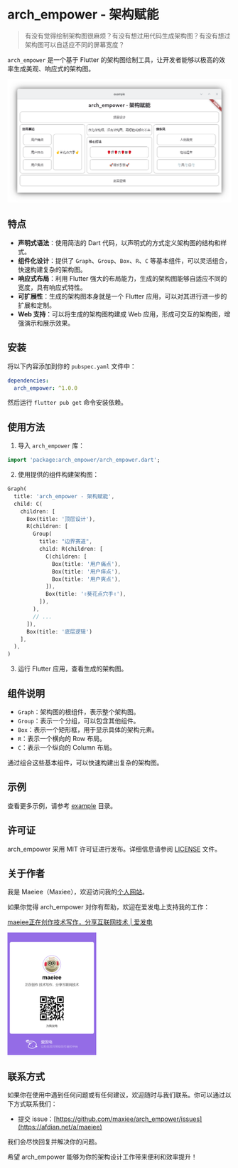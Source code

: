 # arch_empower - 架构赋能

> 有没有觉得绘制架构图很麻烦？有没有想过用代码生成架构图？有没有想过架构图可以自适应不同的屏幕宽度？

`arch_empower` 是一个基于 Flutter 的架构图绘制工具，让开发者能够以极高的效率生成美观、响应式的架构图。

![](doc/images/demo.png)

## 特点

- **声明式语法**：使用简洁的 Dart 代码，以声明式的方式定义架构图的结构和样式。
- **组件化设计**：提供了 `Graph`、`Group`、`Box`、`R`、`C` 等基本组件，可以灵活组合，快速构建复杂的架构图。
- **响应式布局**：利用 Flutter 强大的布局能力，生成的架构图能够自适应不同的宽度，具有响应式特性。
- **可扩展性**：生成的架构图本身就是一个 Flutter 应用，可以对其进行进一步的扩展和定制。
- **Web 支持**：可以将生成的架构图构建成 Web 应用，形成可交互的架构图，增强演示和展示效果。

## 安装

将以下内容添加到你的 `pubspec.yaml` 文件中：

```yaml
dependencies:
  arch_empower: ^1.0.0
```

然后运行 `flutter pub get` 命令安装依赖。

## 使用方法

1. 导入 `arch_empower` 库：

```dart
import 'package:arch_empower/arch_empower.dart';
```

2. 使用提供的组件构建架构图：

```dart
Graph(
  title: 'arch_empower - 架构赋能',
  child: C(
    children: [
      Box(title: '顶层设计'),
      R(children: [
        Group(
          title: "边界赛道",
          child: R(children: [
            C(children: [
              Box(title: '用户痛点'),
              Box(title: '用户痒点'),
              Box(title: '用户爽点'),
            ]),
            Box(title: '✌️葵花点穴手✌️'),
          ]),
        ),
        // ...
      ]),
      Box(title: '底层逻辑')
    ],
  ),
)
```

3. 运行 Flutter 应用，查看生成的架构图。

## 组件说明

- `Graph`：架构图的根组件，表示整个架构图。
- `Group`：表示一个分组，可以包含其他组件。
- `Box`：表示一个矩形框，用于显示具体的架构元素。
- `R`：表示一个横向的 Row 布局。
- `C`：表示一个纵向的 Column 布局。

通过组合这些基本组件，可以快速构建出复杂的架构图。

## 示例

查看更多示例，请参考 [example](example) 目录。

## 许可证

arch_empower 采用 MIT 许可证进行发布。详细信息请参阅 [LICENSE](LICENSE) 文件。

## 关于作者

我是 Maeiee（Maxiee），欢迎访问我的[个人网站](https://maxieewong.com/)。

如果你觉得 arch_empower 对你有帮助，欢迎在爱发电上支持我的工作：

[maeiee正在创作技术写作，分享互联网技术 | 爱发电](https://afdian.net/a/maeiee)

<img src="docs/images/afd.jpg" alt="sponsor" width="200"/>

## 联系方式

如果你在使用中遇到任何问题或有任何建议，欢迎随时与我们联系。你可以通过以下方式联系我们：

- 提交 issue：[https://github.com/maxiee/arch_empower/issues](https://afdian.net/a/maeiee)

我们会尽快回复并解决你的问题。

希望 arch_empower 能够为你的架构设计工作带来便利和效率提升！